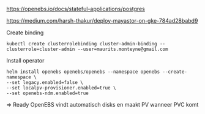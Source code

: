 
https://openebs.io/docs/stateful-applications/postgres

https://medium.com/harsh-thakur/deploy-mayastor-on-gke-784ad28babd9





Create binding
```
kubectl create clusterrolebinding cluster-admin-binding --clusterrole=cluster-admin --user=maurits.monteyne@gmail.com
```

Install operator
```
helm install openebs openebs/openebs --namespace openebs --create-namespace \
--set legacy.enabled=false \
--set localpv-provisioner.enabled=true \
--set openebs-ndm.enabled=true
```

=> Ready
OpenEBS vindt automatisch disks en maakt PV wanneer PVC komt
